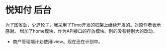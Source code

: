 # 悦知付 后台
为了图省劲，少造轮子，我采用了[Timo](http://www.linln.top "http://www.linln.top")开发的框架上继续开发的。对原作者表示感谢。
增加了home模块，作为APi接口的存放模块。别的没有特别大的改动。
+ 商户管理端计划使用iview。现在还在计划中。




